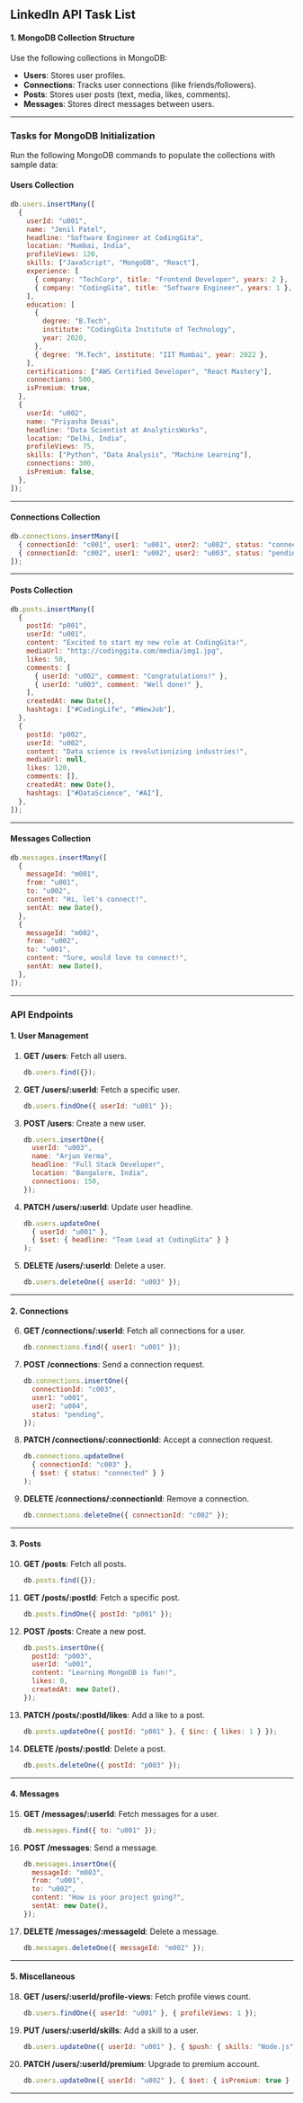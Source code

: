 ## **LinkedIn API Task List**

#### **1. MongoDB Collection Structure**
Use the following collections in MongoDB:

- **Users**: Stores user profiles.
- **Connections**: Tracks user connections (like friends/followers).
- **Posts**: Stores user posts (text, media, likes, comments).
- **Messages**: Stores direct messages between users.

---

### **Tasks for MongoDB Initialization**

Run the following MongoDB commands to populate the collections with sample data:

#### Users Collection

```javascript
db.users.insertMany([
  {
    userId: "u001",
    name: "Jenil Patel",
    headline: "Software Engineer at CodingGita",
    location: "Mumbai, India",
    profileViews: 120,
    skills: ["JavaScript", "MongoDB", "React"],
    experience: [
      { company: "TechCorp", title: "Frontend Developer", years: 2 },
      { company: "CodingGita", title: "Software Engineer", years: 1 },
    ],
    education: [
      {
        degree: "B.Tech",
        institute: "CodingGita Institute of Technology",
        year: 2020,
      },
      { degree: "M.Tech", institute: "IIT Mumbai", year: 2022 },
    ],
    certifications: ["AWS Certified Developer", "React Mastery"],
    connections: 500,
    isPremium: true,
  },
  {
    userId: "u002",
    name: "Priyasha Desai",
    headline: "Data Scientist at AnalyticsWorks",
    location: "Delhi, India",
    profileViews: 75,
    skills: ["Python", "Data Analysis", "Machine Learning"],
    connections: 300,
    isPremium: false,
  },
]);
```

---

#### Connections Collection

```javascript
db.connections.insertMany([
  { connectionId: "c001", user1: "u001", user2: "u002", status: "connected" },
  { connectionId: "c002", user1: "u002", user2: "u003", status: "pending" },
]);
```

---

#### Posts Collection

```javascript
db.posts.insertMany([
  {
    postId: "p001",
    userId: "u001",
    content: "Excited to start my new role at CodingGita!",
    mediaUrl: "http://codinggita.com/media/img1.jpg",
    likes: 50,
    comments: [
      { userId: "u002", comment: "Congratulations!" },
      { userId: "u003", comment: "Well done!" },
    ],
    createdAt: new Date(),
    hashtags: ["#CodingLife", "#NewJob"],
  },
  {
    postId: "p002",
    userId: "u002",
    content: "Data science is revolutionizing industries!",
    mediaUrl: null,
    likes: 120,
    comments: [],
    createdAt: new Date(),
    hashtags: ["#DataScience", "#AI"],
  },
]);
```

---

#### Messages Collection

```javascript
db.messages.insertMany([
  {
    messageId: "m001",
    from: "u001",
    to: "u002",
    content: "Hi, let's connect!",
    sentAt: new Date(),
  },
  {
    messageId: "m002",
    from: "u002",
    to: "u001",
    content: "Sure, would love to connect!",
    sentAt: new Date(),
  },
]);
```

---

### **API Endpoints**

#### **1. User Management**

1. **GET /users**: Fetch all users.
   ```javascript
   db.users.find({});
   ```
2. **GET /users/:userId**: Fetch a specific user.
   ```javascript
   db.users.findOne({ userId: "u001" });
   ```
3. **POST /users**: Create a new user.
   ```javascript
   db.users.insertOne({
     userId: "u003",
     name: "Arjun Verma",
     headline: "Full Stack Developer",
     location: "Bangalore, India",
     connections: 150,
   });
   ```
4. **PATCH /users/:userId**: Update user headline.
   ```javascript
   db.users.updateOne(
     { userId: "u001" },
     { $set: { headline: "Team Lead at CodingGita" } }
   );
   ```
5. **DELETE /users/:userId**: Delete a user.
   ```javascript
   db.users.deleteOne({ userId: "u003" });
   ```

---

#### **2. Connections**

6. **GET /connections/:userId**: Fetch all connections for a user.
   ```javascript
   db.connections.find({ user1: "u001" });
   ```
7. **POST /connections**: Send a connection request.
   ```javascript
   db.connections.insertOne({
     connectionId: "c003",
     user1: "u001",
     user2: "u004",
     status: "pending",
   });
   ```
8. **PATCH /connections/:connectionId**: Accept a connection request.
   ```javascript
   db.connections.updateOne(
     { connectionId: "c003" },
     { $set: { status: "connected" } }
   );
   ```
9. **DELETE /connections/:connectionId**: Remove a connection.
   ```javascript
   db.connections.deleteOne({ connectionId: "c002" });
   ```

---

#### **3. Posts**

10. **GET /posts**: Fetch all posts.
    ```javascript
    db.posts.find({});
    ```
11. **GET /posts/:postId**: Fetch a specific post.
    ```javascript
    db.posts.findOne({ postId: "p001" });
    ```
12. **POST /posts**: Create a new post.
    ```javascript
    db.posts.insertOne({
      postId: "p003",
      userId: "u001",
      content: "Learning MongoDB is fun!",
      likes: 0,
      createdAt: new Date(),
    });
    ```
13. **PATCH /posts/:postId/likes**: Add a like to a post.
    ```javascript
    db.posts.updateOne({ postId: "p001" }, { $inc: { likes: 1 } });
    ```
14. **DELETE /posts/:postId**: Delete a post.
    ```javascript
    db.posts.deleteOne({ postId: "p003" });
    ```

---

#### **4. Messages**

15. **GET /messages/:userId**: Fetch messages for a user.
    ```javascript
    db.messages.find({ to: "u001" });
    ```
16. **POST /messages**: Send a message.
    ```javascript
    db.messages.insertOne({
      messageId: "m003",
      from: "u001",
      to: "u002",
      content: "How is your project going?",
      sentAt: new Date(),
    });
    ```
17. **DELETE /messages/:messageId**: Delete a message.
    ```javascript
    db.messages.deleteOne({ messageId: "m002" });
    ```

---

#### **5. Miscellaneous**

18. **GET /users/:userId/profile-views**: Fetch profile views count.
    ```javascript
    db.users.findOne({ userId: "u001" }, { profileViews: 1 });
    ```
19. **PUT /users/:userId/skills**: Add a skill to a user.
    ```javascript
    db.users.updateOne({ userId: "u001" }, { $push: { skills: "Node.js" } });
    ```
20. **PATCH /users/:userId/premium**: Upgrade to premium account.
    ```javascript
    db.users.updateOne({ userId: "u002" }, { $set: { isPremium: true } });
    ```

---
